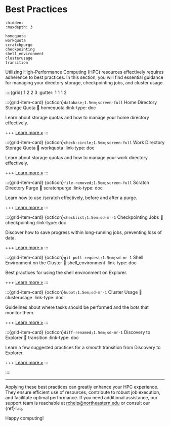 # Best Practices

```{toctree}
:hidden:
:maxdepth: 3

homequota
workquota
scratchpurge
checkpointing
shell_environment
clusterusage
transition
```

Utilizing High-Performance Computing (HPC) resources effectively requires adherence to best practices. In this section, you will find essential guidance for managing your directory storage, checkpointing jobs, and cluster usage.

::::{grid} 1 2 2 3
:gutter: 1 1 1 2

:::{grid-item-card} {octicon}`database;1.5em;screen-full` Home Directory Storage Quota
:link: homequota
:link-type: doc

Learn about storage quotas and how to manage your home directory effectively.

+++
[Learn more »](homequota)
:::

:::{grid-item-card} {octicon}`check-circle;1.5em;screen-full` Work Directory Storage Quota
:link: workquota
:link-type: doc

Learn about storage quotas and how to manage your work directory effectively.

+++
[Learn more »](workquota)
:::

:::{grid-item-card} {octicon}`file-removed;1.5em;screen-full` Scratch Directory Purge
:link: scratchpurge
:link-type: doc

Learn how to use /scratch effectively, before and after a purge.

+++
[Learn more »](scratchpurge)
:::

:::{grid-item-card} {octicon}`checklist;1.5em;sd-mr-1` Checkpointing Jobs
:link: checkpointing
:link-type: doc

Discover how to save progress within long-running jobs, preventing loss of data.

+++
[Learn more »](checkpointing)
:::

:::{grid-item-card} {octicon}`git-pull-request;1.5em;sd-mr-1` Shell Environment on the Cluster
:link: shell_environment
:link-type: doc

Best practices for using the shell environment on Explorer.

+++
[Learn more »](shell_environment)
:::

:::{grid-item-card} {octicon}`hubot;1.5em;sd-mr-1` Cluster Usage
:link: clusterusage
:link-type: doc

Guidelines about where tasks should be performed and the bots that monitor them.

+++
[Learn more »](clusterusage)
:::

:::{grid-item-card} {octicon}`diff-renamed;1.5em;sd-mr-1` Discovery to Explorer
:link: transition
:link-type: doc

Learn a few suggested practices for a smooth transition from Discovery to Explorer.

+++
[Learn more »](transition)
:::

::::

---

Applying these best practices can greatly enhance your HPC experience. They ensure efficient use of resources, contribute to robust job execution, and facilitate optimal performance. If you need additional assistance, our support team is reachable at <rchelp@northeastern.edu> or consult our {ref}`faq`.

Happy computing!
